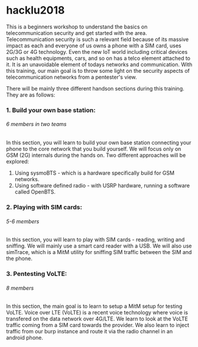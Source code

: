 # hacklu2018
This is a beginners workshop to understand the basics on telecommunication security and get started with the area. Telecommunication security is such a relevant field because of its massive impact as each and everyone of us owns a phone with a SIM card, uses 2G/3G or 4G technology. Even the new IoT world including critical devices such as health equipments, cars, and so on has a telco element attached to it. It is an unavoidable element of todays networks and communication. With this training, our main goal is to throw some light on the security aspects of telecommunication networks from a pentester's view. 

There will be mainly three different handson sections during this training. They are as follows:

### 1. Build your own base station:
###### 6 members in two teams
In this section, you will learn to build your own base station connecting your phone to the core network that you build yourself. We will focus only on GSM (2G) internals during the hands on. Two different approaches will be explored:
1. Using sysmoBTS - which is a hardware specifically build for GSM networks. 
2. Using software defined radio - with USRP hardware, running a software called OpenBTS.

### 2. Playing with SIM cards:
###### 5-6 members
In this section, you will learn to play with SIM cards - reading, writing and sniffing. We will mainly use a smart card reader with a USB. We will also use simTrace, which is a MitM utility for sniffing SIM traffic between the SIM and the phone. 

### 3. Pentesting VoLTE:
###### 8 members
In this section, the main goal is to learn to setup a MitM setup for testing VoLTE. Voice over LTE (VoLTE) is a recent voice technology where voice is transfered on the data network over 4G/LTE. We learn to look at the VoLTE traffic coming from a SIM card towards the provider. We also learn to inject traffic from our burp instance and route it via the radio channel in an android phone.  





